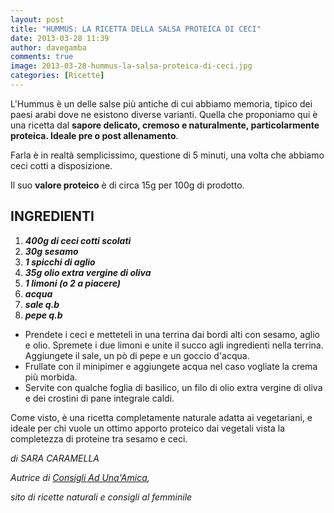 ```yaml
---
layout: post
title: "HUMMUS: LA RICETTA DELLA SALSA PROTEICA DI CECI"
date: 2013-03-28 11:39
author: davegamba
comments: true
image: 2013-03-28-hummus-la-salsa-proteica-di-ceci.jpg
categories: [Ricette]
---
```

L'Hummus è un delle salse più antiche di cui abbiamo memoria, tipico dei paesi arabi dove ne esistono diverse varianti. Quella che proponiamo qui è una ricetta dal **sapore delicato, cremoso e naturalmente, particolarmente proteica. Ideale pre o post allenamento**.

Farla è in realtà semplicissimo, questione di 5 minuti, una volta che abbiamo ceci cotti a disposizione.

Il suo **valore proteico** è di circa 15g per 100g di prodotto.

INGREDIENTI
-----------

1.  _**400g di ceci cotti scolati**_
2.  _**30g sesamo**_
3.  _**1 spicchi di aglio**_
4.  _**35g olio extra vergine di oliva**_
5.  _**1 limoni (o 2 a piacere)**_
6.  _**acqua**_
7.  _**sale q.b**_
8.  _**pepe q.b**_

*	Prendete i ceci e metteteli in una terrina dai bordi alti con sesamo, aglio e olio.
	Spremete i due limoni e unite il succo agli ingredienti nella terrina.
	Aggiungete il sale, un pò di pepe e un goccio d'acqua.
*	Frullate con il minipimer e aggiungete acqua nel caso vogliate la crema più morbida.
*	Servite con qualche foglia di basilico, un filo di olio extra vergine di oliva e dei crostini di pane integrale caldi.

Come visto, è una ricetta completamente naturale adatta ai vegetariani, e ideale per chi vuole un ottimo apporto proteico dai vegetali vista la completezza di proteine tra sesamo e ceci.

_di SARA CARAMELLA_

_Autrice di [Consigli Ad Una'Amica](http://consigliadunamica.overblog.com/),_

_sito di ricette naturali e consigli al femminile_